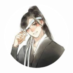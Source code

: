 <!DOCTYPE html>
<html>
<head>
    <style>
        .background {
            width: 100%;
            height: 100vh;
            background-image: url('images/background.jpg');
            background-size: cover;
            background-position: center;
            display: flex;
            justify-content: center;
            align-items: center;
        }
        .profile-pic {
            width: 200px; /* Adjust size as necessary */
            height: 200px; /* Adjust size as necessary */
            border-radius: 50%; /* Makes the image round */
            border: 4px solid white; /* Optional: adds a white border around the image */
        }
    </style>
</head>
<body>
    <div class="background">
        <img src="images/profile.jpg" alt="Profile Picture" class="profile-pic">
    </div>
    <div>
        <h1>Hello, I'm Boyue!</h1>
        <p>Welcome to my personal GitHub page.</p>
        <p>I am PhD student from Biomolecular department working on the cytokines</p>
    </div>
</body>
</html>
